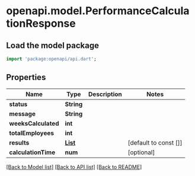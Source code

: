 # openapi.model.PerformanceCalculationResponse

## Load the model package
```dart
import 'package:openapi/api.dart';
```

## Properties
Name | Type | Description | Notes
------------ | ------------- | ------------- | -------------
**status** | **String** |  | 
**message** | **String** |  | 
**weeksCalculated** | **int** |  | 
**totalEmployees** | **int** |  | 
**results** | [**List<CalculationResult>**](CalculationResult.md) |  | [default to const []]
**calculationTime** | **num** |  | [optional] 

[[Back to Model list]](../README.md#documentation-for-models) [[Back to API list]](../README.md#documentation-for-api-endpoints) [[Back to README]](../README.md)


